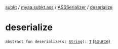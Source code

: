 [subkt](../../index.md) / [myaa.subkt.ass](../index.md) / [ASSSerializer](index.md) / [deserialize](./deserialize.md)

# deserialize

`abstract fun deserialize(s: `[`String`](https://kotlinlang.org/api/latest/jvm/stdlib/kotlin/-string/index.html)`): `[`T`](index.md#T) [(source)](https://github.com/Myaamori/SubKt/blob/0.1.19/src/main/kotlin/myaa/subkt/ass/parser.kt#L705)